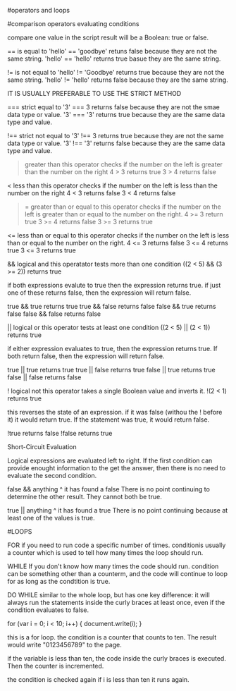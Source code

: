 #operators and loops

#comparison operators evaluating conditions

compare one value in the script
result will be a Boolean: true or false.

== is equal to
'hello' == 'goodbye' retuns false because they are not the same string.
'hello' == 'hello' returns true basue they are the same string.


!= is not equal to
'hello' != 'Goodbye' returns true because they are not the same string.
'hello' != 'hello' returns false because they are the same string.


IT IS USUALLY PREFERABLE TO USE THE STRICT METHOD

=== strict equal to
'3' === 3 returns false because they are not the smae data type or value.
'3' === '3' returns true because they are the same data type and value.


!== strict not equal to
'3' !== 3 returns true because they are not the same data type or value.
'3' !== '3' returns false because they are the same data type and value.


> greater than
this operator checks if the number on the left is greater than the number on the right
4 > 3 returns true
3 > 4 returns false


< less than
this operator checks if the number on the left is less than the number on the right
4 < 3 returns false
3 < 4 returns false


>= greater than or equal to
this operator checks if the number on the left is greater than or equal to the number on the right.
4 >= 3 return true
3 >= 4 returns false
3 >= 3 returns true


<= less than or equal to
this operator checks if the number on the left is less than or equal to the number on the right.
4 <= 3 returns false
3 <= 4 returns true
3 <= 3 returns true


&& logical and
this operatator tests more than one condition
((2 < 5) && (3 >= 2)) returns true

if both expressions evalute to true then the expression returns true. if just one of these returns false, then the expression will return false.

true && true  returns true
true && false  returns false
false && true  returns false
false && false  returns false


|| logical or
this operator tests at least one condition
((2 < 5) || (2 < 1))  returns true

if either expression evaluates to true, then the expression returns true. If both return false, then the expression will return false.

true || true  returns true
true || false  returns true
false || true  returns true
false || false  returns false


! logical not
this operator takes a single Boolean value and inverts it.
!(2 < 1)  returns true

this reverses the state of an expression. if it was false (withou the ! before it) it would return true. If the statement was true, it would return false.

!true  returns  false
!false  returns  true


Short-Circuit Evaluation

Logical expressions are evaluated left to right.
If the first condition can provide enought information to the get the answer, then there is no need to evaluate the second condition.

false && anything
    ^
    it has found a false
There is no point continuing to determine the other result.
They cannot both be true.

true || anything
   ^
   it has found a true
There is no point continuing because at least one of the values is true.


#LOOPS

FOR
if you need to run code a specific number of times. conditionis usually a counter which is used to tell how many times the loop should run.


WHILE
If you don't know how many times the code should run. condition can be something other than a counterm, and the code will continue to loop for as long as the condtition is true.


DO WHILE
similar to the whole loop, but has one key difference: it will always run the statements inside the curly braces at least once, even if the condition evaluates to false.


for (var i = 0; i < 10; i++) {
    document.write(i);
}

this is a for loop. the condition is a counter that counts to ten. The result would write "0123456789" to the page.

if the variable is less than ten, the code inside the curly braces is executed. Then the counter is incremented.

the condition is checked again if i is less than ten it runs again.